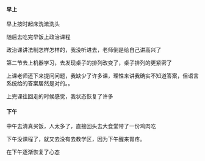 #### 早上

早上按时起床洗漱洗头

随后去吃完早饭上政治课程

政治课讲法制怎样怎样的，我没听进去，老师倒是给自己讲高兴了

第二节去上机器学习，去发现桌子的排列改变了，桌子排列的更紧密了

上课老师还下来提问问题，我缺少了许多课，理性来讲我确实不知道答案，但语言系统给的答案居然是对的。。

上完课往回走的时候感觉，我状态恢复了许多

#### 下午

中午去清真买饭，人太多了，直接回头去大食堂带了一份鸡肉吃

下午没课程了，就又去没有去教学区，因为下午醒来胃疼。

在下午逐渐恢复了心态